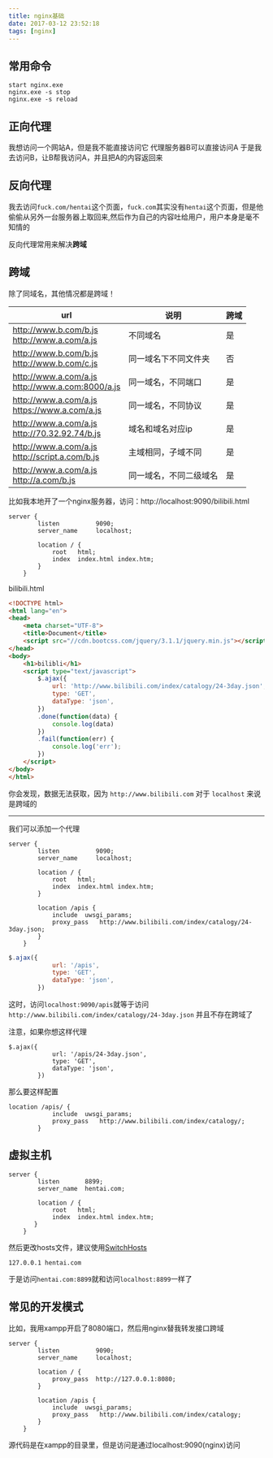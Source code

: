 ```yaml
---
title: nginx基础
date: 2017-03-12 23:52:18
tags: [nginx]
---
```


## 常用命令
```
start nginx.exe 
nginx.exe -s stop 
nginx.exe -s reload
```

<!-- more -->

## 正向代理
我想访问一个网站A，但是我不能直接访问它
代理服务器B可以直接访问A
于是我去访问B，让B帮我访问A，并且把A的内容返回来

## 反向代理
我去访问`fuck.com/hentai`这个页面，`fuck.com`其实没有`hentai`这个页面，但是他偷偷从另外一台服务器上取回来,然后作为自己的内容吐给用户，用户本身是毫不知情的

反向代理常用来解决**跨域**

## 跨域

除了同域名，其他情况都是跨域！

url | 说明 | 跨域
----|------|----
http://www.b.com/b.js<br>http://www.a.com/a.js | 不同域名  | 是
http://www.b.com/b.js<br>http://www.b.com/c.js | 同一域名下不同文件夹  | 否
http://www.a.com/a.js<br>http://www.a.com:8000/a.js | 同一域名，不同端口  | 是
http://www.a.com/a.js<br>https://www.a.com/a.js | 同一域名，不同协议  | 是
http://www.a.com/a.js<br>http://70.32.92.74/b.js | 域名和域名对应ip  | 是
http://www.a.com/a.js<br>http://script.a.com/b.js | 主域相同，子域不同  | 是
http://www.a.com/a.js<br>http://a.com/b.js | 同一域名，不同二级域名  | 是

比如我本地开了一个nginx服务器，访问：http://localhost:9090/bilibili.html
```
server {
        listen          9090;
        server_name     localhost;

        location / {
            root   html;
            index  index.html index.htm;
        }
    }
```
bilibili.html
```html
<!DOCTYPE html>
<html lang="en">
<head>
    <meta charset="UTF-8">
    <title>Document</title>
    <script src="//cdn.bootcss.com/jquery/3.1.1/jquery.min.js"></script>
</head>
<body>
    <h1>bilibli</h1>
    <script type="text/javascript">
        $.ajax({
            url: 'http://www.bilibili.com/index/catalogy/24-3day.json',
            type: 'GET',
            dataType: 'json',
        })
        .done(function(data) {
            console.log(data)
        })
        .fail(function(err) {
            console.log('err');
        })
    </script>
</body>
</html>
```
你会发现，数据无法获取，因为 `http://www.bilibili.com` 对于 `localhost` 来说是跨域的

*** 
我们可以添加一个代理
```
server {
        listen          9090;
        server_name     localhost;

        location / {
            root   html;
            index  index.html index.htm;
        }

        location /apis {
            include  uwsgi_params;
            proxy_pass   http://www.bilibili.com/index/catalogy/24-3day.json;
        }
    }
```
```javascript
$.ajax({
            url: '/apis',
            type: 'GET',
            dataType: 'json',
        })
```
这时，访问`localhost:9090/apis`就等于访问`http://www.bilibili.com/index/catalogy/24-3day.json`
并且不存在跨域了

注意，如果你想这样代理
```
$.ajax({
            url: '/apis/24-3day.json',
            type: 'GET',
            dataType: 'json',
        })
```
那么要这样配置
```
location /apis/ {
            include  uwsgi_params;
            proxy_pass   http://www.bilibili.com/index/catalogy/;
        }
```

## 虚拟主机
```
server {
        listen       8899;
        server_name  hentai.com;

        location / {
            root   html;
            index  index.html index.htm;
       } 
    }
```
然后更改hosts文件，建议使用[SwitchHosts](https://github.com/oldj/SwitchHosts)
```
127.0.0.1 hentai.com
```
于是访问`hentai.com:8899`就和访问`localhost:8899`一样了


## 常见的开发模式
比如，我用xampp开启了8080端口，然后用nginx替我转发接口跨域
```
server {
        listen          9090;
        server_name     localhost;

        location / {
            proxy_pass  http://127.0.0.1:8080;
        }

        location /apis {
            include  uwsgi_params;
            proxy_pass   http://www.bilibili.com/index/catalogy;
        }
    }
```
源代码是在xampp的目录里，但是访问是通过localhost:9090(nginx)访问